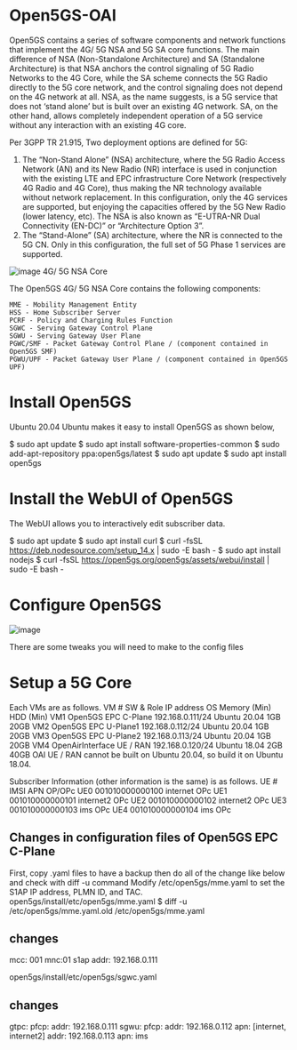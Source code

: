# Open5GS-OAI
Open5GS contains a series of software components and network functions that implement the 4G/ 5G NSA and 5G SA core functions.
The main difference of NSA (Non-Standalone Architecture) and SA (Standalone Architecture) is that NSA anchors the control signaling of 5G Radio Networks to the 4G Core, while the SA scheme connects the 5G Radio directly to the 5G core network, and the control signaling does not depend on the 4G network at all. NSA, as the name suggests, is a 5G service that does not ‘stand alone’ but is built over an existing 4G network. SA, on the other hand, allows completely independent operation of a 5G service without any interaction with an existing 4G core.

 
Per 3GPP TR 21.915, Two deployment options are defined for 5G: 

1. The “Non-Stand Alone” (NSA) architecture, where the 5G Radio Access Network (AN) and its New Radio (NR) interface is used in conjunction with the existing LTE and EPC infrastructure Core Network (respectively 4G Radio and 4G Core), thus making the NR technology available without network replacement. In this configuration, only the 4G services are supported, but enjoying the capacities offered by the 5G New Radio (lower latency, etc). The NSA is also known as “E-UTRA-NR Dual Connectivity (EN-DC)” or “Architecture Option 3”.
2. The “Stand-Alone” (SA) architecture, where the NR is connected to the 5G CN. Only in this configuration, the full set of 5G Phase 1 services are supported. 

![image](https://user-images.githubusercontent.com/87240174/131412506-1de0a508-a656-4b20-b0d9-41a76a8ff43e.png)
4G/ 5G NSA Core

The Open5GS 4G/ 5G NSA Core contains the following components:

    MME - Mobility Management Entity
    HSS - Home Subscriber Server
    PCRF - Policy and Charging Rules Function
    SGWC - Serving Gateway Control Plane
    SGWU - Serving Gateway User Plane
    PGWC/SMF - Packet Gateway Control Plane / (component contained in Open5GS SMF)
    PGWU/UPF - Packet Gateway User Plane / (component contained in Open5GS UPF)
# Install Open5GS
Ubuntu 20.04
Ubuntu makes it easy to install Open5GS as shown below,

$ sudo apt update
$ sudo apt install software-properties-common
$ sudo add-apt-repository ppa:open5gs/latest
$ sudo apt update
$ sudo apt install open5gs

# Install the WebUI of Open5GS
The WebUI allows you to interactively edit subscriber data. 

 $ sudo apt update
 $ sudo apt install curl
 $ curl -fsSL https://deb.nodesource.com/setup_14.x | sudo -E bash -
 $ sudo apt install nodejs
 $ curl -fsSL https://open5gs.org/open5gs/assets/webui/install | sudo -E bash -
 
 
 # Configure Open5GS
 ![image](https://user-images.githubusercontent.com/87240174/131413358-46d15cf1-1302-4082-8344-a621cdcd7a4a.png)

 There are some tweaks you will need to make to the config files
# Setup a 5G Core
Each VMs are as follows.
VM # 	SW & Role 	IP address 	OS 	Memory (Min) 	HDD (Min)
VM1 	Open5GS EPC C-Plane 	192.168.0.111/24 	Ubuntu 20.04 	1GB 	20GB
VM2 	Open5GS EPC U-Plane1 	192.168.0.112/24 	Ubuntu 20.04 	1GB 	20GB
VM3 	Open5GS EPC U-Plane2 	192.168.0.113/24 	Ubuntu 20.04 	1GB 	20GB
VM4 	OpenAirInterface UE / RAN 	192.168.0.120/24 	Ubuntu 18.04 	2GB 	40GB
OAI UE / RAN cannot be built on Ubuntu 20.04, so build it on Ubuntu 18.04.

Subscriber Information (other information is the same) is as follows.
UE # 	IMSI 	APN 	OP/OPc
 UE0 	001010000000100 	internet 	OPc
 UE1 	001010000000101 	internet2 	OPc
 UE2 	001010000000102 	internet2 	OPc
 UE3 	001010000000103 	ims 	OPc
 UE4 	001010000000104 	ims 	OPc
 ## Changes in configuration files of Open5GS EPC C-Plane
 First, copy .yaml files to have a backup
 then do all of the change like below and check with diff -u command
 Modify /etc/open5gs/mme.yaml to set the S1AP IP address, PLMN ID, and TAC.
 open5gs/install/etc/open5gs/mme.yaml
 $ diff -u /etc/open5gs/mme.yaml.old /etc/open5gs/mme.yaml

## changes
mcc: 001 mnc:01 s1ap addr: 192.168.0.111

open5gs/install/etc/open5gs/sgwc.yaml
## changes
gtpc: 
 pfcp: 
  addr: 192.168.0.111
sgwu:
 pfcp:
  addr: 192.168.0.112
  apn: [internet, internet2]
  addr: 192.168.0.113
  apn: ims
